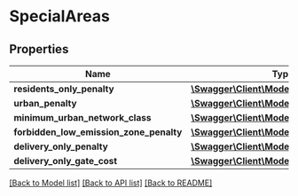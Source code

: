 # SpecialAreas

## Properties
Name | Type | Description | Notes
------------ | ------------- | ------------- | -------------
**residents_only_penalty** | [**\Swagger\Client\Model\Penalty**](Penalty.md) |  | [optional] 
**urban_penalty** | [**\Swagger\Client\Model\Penalty**](Penalty.md) |  | [optional] 
**minimum_urban_network_class** | [**\Swagger\Client\Model\NetworkClass**](NetworkClass.md) |  | [optional] 
**forbidden_low_emission_zone_penalty** | [**\Swagger\Client\Model\Penalty**](Penalty.md) |  | [optional] 
**delivery_only_penalty** | [**\Swagger\Client\Model\Penalty**](Penalty.md) |  | [optional] 
**delivery_only_gate_cost** | [**\Swagger\Client\Model\MathematicalCost**](MathematicalCost.md) |  | [optional] 

[[Back to Model list]](../../README.md#documentation-for-models) [[Back to API list]](../../README.md#documentation-for-api-endpoints) [[Back to README]](../../README.md)

